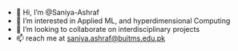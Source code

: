 - 👋 Hi, I’m @Saniya-Ashraf
- 👀 I’m interested in Applied ML, and hyperdimensional Computing
- 💞️ I’m looking to collaborate on interdisciplinary projects
- 📫 reach me at saniya.ashraf@buitms.edu.pk

<!---
Saniya-Ashraf/Saniya-Ashraf is a ✨ special ✨ repository because its `README.md` (this file) appears on your GitHub profile.
You can click the Preview link to take a look at your changes.
--->
